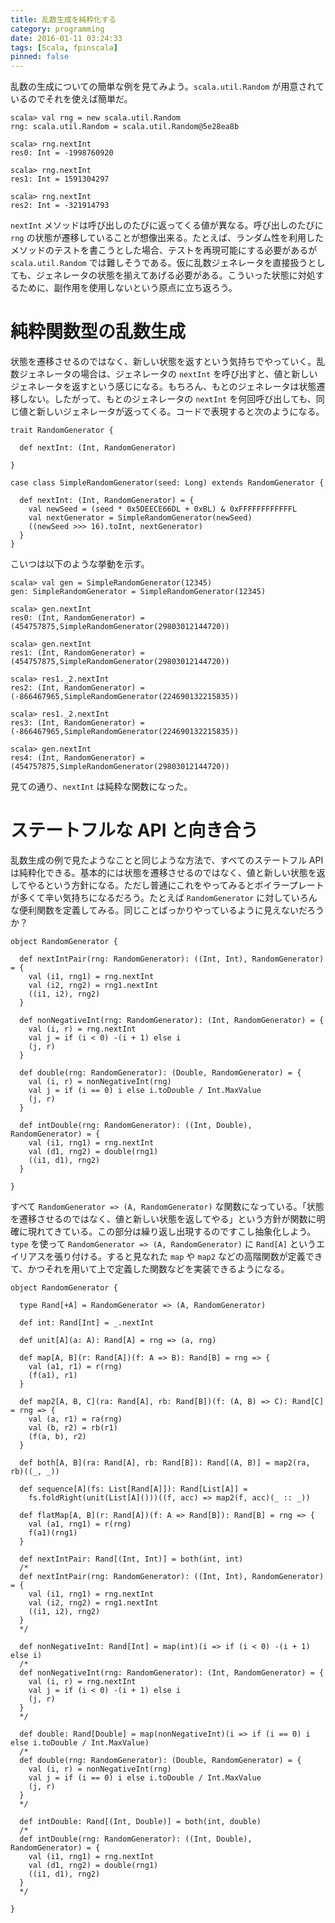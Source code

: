 ```yaml
---
title: 乱数生成を純粋化する
category: programming
date: 2016-01-11 03:24:33
tags: [Scala, fpinscala]
pinned: false
---
```


乱数の生成についての簡単な例を見てみよう。`scala.util.Random` が用意されているのでそれを使えば簡単だ。

```
scala> val rng = new scala.util.Random
rng: scala.util.Random = scala.util.Random@5e28ea8b

scala> rng.nextInt
res0: Int = -1998760920

scala> rng.nextInt
res1: Int = 1591304297

scala> rng.nextInt
res2: Int = -321914793
```

`nextInt` メソッドは呼び出しのたびに返ってくる値が異なる。呼び出しのたびに `rng` の状態が遷移していることが想像出来る。たとえば、ランダム性を利用したメソッドのテストを書こうとした場合、テストを再現可能にする必要があるが `scala.util.Random` では難しそうである。仮に乱数ジェネレータを直接扱うとしても、ジェネレータの状態を揃えてあげる必要がある。こういった状態に対処するために、副作用を使用しないという原点に立ち返ろう。

# 純粋関数型の乱数生成

状態を遷移させるのではなく、新しい状態を返すという気持ちでやっていく。乱数ジェネレータの場合は、ジェネレータの `nextInt` を呼び出すと、値と新しいジェネレータを返すという感じになる。もちろん、もとのジェネレータは状態遷移しない。したがって、もとのジェネレータの `nextInt` を何回呼び出しても、同じ値と新しいジェネレータが返ってくる。コードで表現すると次のようになる。

```
trait RandomGenerator {

  def nextInt: (Int, RandomGenerator)

}

case class SimpleRandomGenerator(seed: Long) extends RandomGenerator {

  def nextInt: (Int, RandomGenerator) = {
    val newSeed = (seed * 0x5DEECE66DL + 0xBL) & 0xFFFFFFFFFFFFL
    val nextGenerator = SimpleRandomGenerator(newSeed)
    ((newSeed >>> 16).toInt, nextGenerator)
  }
}
```

こいつは以下のような挙動を示す。

```
scala> val gen = SimpleRandomGenerator(12345)
gen: SimpleRandomGenerator = SimpleRandomGenerator(12345)

scala> gen.nextInt
res0: (Int, RandomGenerator) = (454757875,SimpleRandomGenerator(29803012144720))

scala> gen.nextInt
res1: (Int, RandomGenerator) = (454757875,SimpleRandomGenerator(29803012144720))

scala> res1._2.nextInt
res2: (Int, RandomGenerator) = (-866467965,SimpleRandomGenerator(224690132215835))

scala> res1._2.nextInt
res3: (Int, RandomGenerator) = (-866467965,SimpleRandomGenerator(224690132215835))

scala> gen.nextInt
res4: (Int, RandomGenerator) = (454757875,SimpleRandomGenerator(29803012144720))
```

見ての通り、`nextInt` は純粋な関数になった。

# ステートフルな API と向き合う

乱数生成の例で見たようなことと同じような方法で、すべてのステートフル API は純粋化できる。基本的には状態を遷移させるのではなく、値と新しい状態を返してやるという方針になる。ただし普通にこれをやってみるとボイラープレートが多くて辛い気持ちになるだろう。たとえば `RandomGenerator` に対していろんな便利関数を定義してみる。同じことばっかりやっているように見えないだろうか？

```
object RandomGenerator {

  def nextIntPair(rng: RandomGenerator): ((Int, Int), RandomGenerator) = {
    val (i1, rng1) = rng.nextInt
    val (i2, rng2) = rng1.nextInt
    ((i1, i2), rng2)
  }

  def nonNegativeInt(rng: RandomGenerator): (Int, RandomGenerator) = {
    val (i, r) = rng.nextInt
    val j = if (i < 0) -(i + 1) else i
    (j, r)
  }

  def double(rng: RandomGenerator): (Double, RandomGenerator) = {
    val (i, r) = nonNegativeInt(rng)
    val j = if (i == 0) i else i.toDouble / Int.MaxValue
    (j, r)
  }

  def intDouble(rng: RandomGenerator): ((Int, Double), RandomGenerator) = {
    val (i1, rng1) = rng.nextInt
    val (d1, rng2) = double(rng1)
    ((i1, d1), rng2)
  }

}
```

すべて `RandomGenerator => (A, RandomGenerator)` な関数になっている。「状態を遷移させるのではなく、値と新しい状態を返してやる」という方針が関数に明確に現れてきている。この部分は繰り返し出現するのですこし抽象化しよう。`type` を使って `RandomGenerator => (A, RandomGenerator)` に `Rand[A]` というエイリアスを張り付ける。すると見なれた `map` や `map2` などの高階関数が定義できて、かつそれを用いて上で定義した関数などを実装できるようになる。

```
object RandomGenerator {

  type Rand[+A] = RandomGenerator => (A, RandomGenerator)

  def int: Rand[Int] = _.nextInt

  def unit[A](a: A): Rand[A] = rng => (a, rng)

  def map[A, B](r: Rand[A])(f: A => B): Rand[B] = rng => {
    val (a1, r1) = r(rng)
    (f(a1), r1)
  }

  def map2[A, B, C](ra: Rand[A], rb: Rand[B])(f: (A, B) => C): Rand[C] = rng => {
    val (a, r1) = ra(rng)
    val (b, r2) = rb(r1)
    (f(a, b), r2)
  }

  def both[A, B](ra: Rand[A], rb: Rand[B]): Rand[(A, B)] = map2(ra, rb)((_, _))

  def sequence[A](fs: List[Rand[A]]): Rand[List[A]] =
    fs.foldRight(unit(List[A]()))((f, acc) => map2(f, acc)(_ :: _))

  def flatMap[A, B](r: Rand[A])(f: A => Rand[B]): Rand[B] = rng => {
    val (a1, rng1) = r(rng)
    f(a1)(rng1)
  }

  def nextIntPair: Rand[(Int, Int)] = both(int, int)
  /*
  def nextIntPair(rng: RandomGenerator): ((Int, Int), RandomGenerator) = {
    val (i1, rng1) = rng.nextInt
    val (i2, rng2) = rng1.nextInt
    ((i1, i2), rng2)
  }
  */

  def nonNegativeInt: Rand[Int] = map(int)(i => if (i < 0) -(i + 1) else i)
  /*
  def nonNegativeInt(rng: RandomGenerator): (Int, RandomGenerator) = {
    val (i, r) = rng.nextInt
    val j = if (i < 0) -(i + 1) else i
    (j, r)
  }
  */

  def double: Rand[Double] = map(nonNegativeInt)(i => if (i == 0) i else i.toDouble / Int.MaxValue)
  /*
  def double(rng: RandomGenerator): (Double, RandomGenerator) = {
    val (i, r) = nonNegativeInt(rng)
    val j = if (i == 0) i else i.toDouble / Int.MaxValue
    (j, r)
  }
  */

  def intDouble: Rand[(Int, Double)] = both(int, double)
  /*
  def intDouble(rng: RandomGenerator): ((Int, Double), RandomGenerator) = {
    val (i1, rng1) = rng.nextInt
    val (d1, rng2) = double(rng1)
    ((i1, d1), rng2)
  }
  */

}
```
